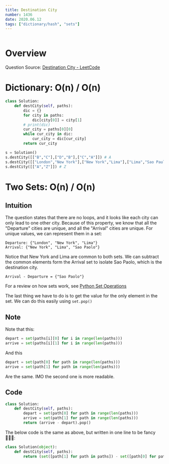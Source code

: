 ```yaml
---
title: Destination City
number: 1436
date: 2020.06.12
tags: ["dictionary/hash", "sets"]
---
```


```toc

```

# Overview
Question Source: [Destination City - LeetCode](https://leetcode.com/problems/destination-city/)

# Dictionary: O(n) / O(n)
```python
class Solution:
    def destCity(self, paths):
        dic = {}
        for city in paths:
            dic[city[0]] = city[1]
        # print(dic)
        cur_city = paths[0][0]
        while cur_city in dic:
            cur_city = dic[cur_city]
        return cur_city

s = Solution()
s.destCity([["B","C"],["D","B"],["C","A"]]) # A
s.destCity([["London","New York"],["New York","Lima"],["Lima","Sao Paulo"]]) # Sao Paulo
s.destCity([["A","Z"]]) # Z
```

# Two Sets: O(n) / O(n)
## Intuition

The question states that there are no loops, and it looks like each city can only lead to one other city. Because of this property, we know that all the "Departure" cities are unique, and all the "Arrival" cities are unique. For unique values, we can represent them in a set:

```
Departure: {"London", "New York", "Lima"}
Arrival: {"New York", "Lima", "Sao Paolo"}
```

Notice that New York and Lima are common to both sets. We can subtract the common elements form the Arrival set to isolate Sao Paolo, which is the destination city.

```
Arrival - Departure = {"Sao Paolo"}
```

For a review on how sets work, see [Python Set Operations](https://www.programiz.com/python-programming/set)

The last thing we have to do is to get the value for the only element in the set. We can do this easily using `set.pop()`

## Note

Note that this:
```py
depart = set(paths[i][0] for i in range(len(paths)))
arrive = set(paths[i][1] for i in range(len(paths)))
```
And this
```py
depart = set(path[0] for path in range(len(paths)))
arrive = set(path[1] for path in range(len(paths)))
```
Are the same. IMO the second one is more readable.

## Code
```py
class Solution:
    def destCity(self, paths):
        depart = set(path[0] for path in range(len(paths)))
        arrive = set(path[1] for path in range(len(paths)))
        return (arrive - depart).pop()
```

The below code is the same as above, but written in one line to be fancy 🤷🏻‍♀️:
```py
class Solution(object):
    def destCity(self, paths):
        return (set([path[1] for path in paths]) - set([path[0] for path in paths])).pop()
```

